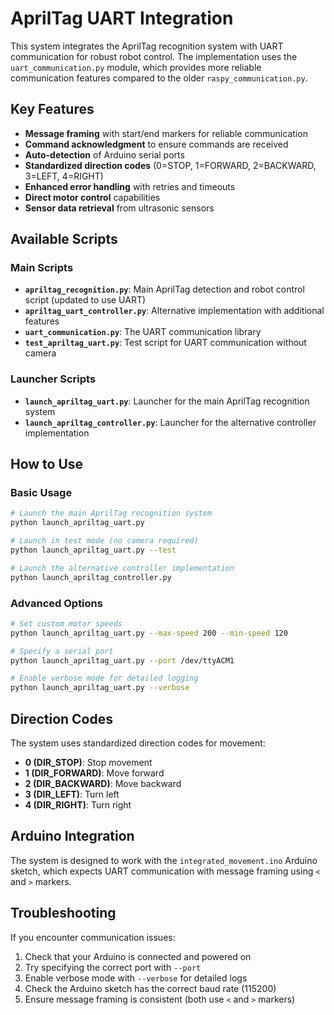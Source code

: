 # AprilTag UART Integration

This system integrates the AprilTag recognition system with UART communication for robust robot control. The implementation uses the `uart_communication.py` module, which provides more reliable communication features compared to the older `raspy_communication.py`.

## Key Features

- **Message framing** with start/end markers for reliable communication
- **Command acknowledgment** to ensure commands are received
- **Auto-detection** of Arduino serial ports
- **Standardized direction codes** (0=STOP, 1=FORWARD, 2=BACKWARD, 3=LEFT, 4=RIGHT)
- **Enhanced error handling** with retries and timeouts
- **Direct motor control** capabilities
- **Sensor data retrieval** from ultrasonic sensors

## Available Scripts

### Main Scripts

- **`apriltag_recognition.py`**: Main AprilTag detection and robot control script (updated to use UART)
- **`apriltag_uart_controller.py`**: Alternative implementation with additional features
- **`uart_communication.py`**: The UART communication library
- **`test_apriltag_uart.py`**: Test script for UART communication without camera

### Launcher Scripts

- **`launch_apriltag_uart.py`**: Launcher for the main AprilTag recognition system
- **`launch_apriltag_controller.py`**: Launcher for the alternative controller implementation

## How to Use

### Basic Usage

```bash
# Launch the main AprilTag recognition system
python launch_apriltag_uart.py

# Launch in test mode (no camera required)
python launch_apriltag_uart.py --test

# Launch the alternative controller implementation
python launch_apriltag_controller.py
```

### Advanced Options

```bash
# Set custom motor speeds
python launch_apriltag_uart.py --max-speed 200 --min-speed 120

# Specify a serial port
python launch_apriltag_uart.py --port /dev/ttyACM1

# Enable verbose mode for detailed logging
python launch_apriltag_uart.py --verbose
```

## Direction Codes

The system uses standardized direction codes for movement:

- **0 (DIR_STOP)**: Stop movement
- **1 (DIR_FORWARD)**: Move forward
- **2 (DIR_BACKWARD)**: Move backward
- **3 (DIR_LEFT)**: Turn left
- **4 (DIR_RIGHT)**: Turn right

## Arduino Integration

The system is designed to work with the `integrated_movement.ino` Arduino sketch, which expects UART communication with message framing using `<` and `>` markers.

## Troubleshooting

If you encounter communication issues:

1. Check that your Arduino is connected and powered on
2. Try specifying the correct port with `--port`
3. Enable verbose mode with `--verbose` for detailed logs
4. Check the Arduino sketch has the correct baud rate (115200)
5. Ensure message framing is consistent (both use `<` and `>` markers)
